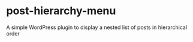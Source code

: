 # post-hierarchy-menu
A simple WordPress plugin to display a nested list of posts in hierarchical order
